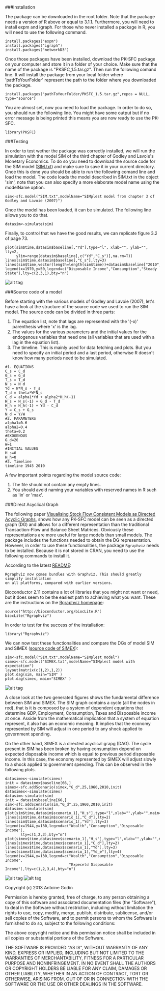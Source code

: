 ###Installation

The package can be downloaded in the root folder. Note that the package needs a version of R above or equal to 3.1.1. Furthermore, you will need to install expm and igraph. For those who never installed a package in R, you will need to use the following command.

```{r, eval=F}
install.packages("expm")
install.packages("igraph")
install.packages("networkD3")
```

Once those packages have been installed, download the PK-SFC package on your computer and store it in a folder of your choice. Make sure that the name of the package is "PKSFC_1.5.tar.gz". Then run the following comand line. It will install the package from your local folder where 'pathToYourFolder' represent the path to the folder where you downloaded the package.

```{r, eval=F}
install.packages("pathToYourFolder/PKSFC_1.5.tar.gz",repos = NULL, type="source")
```

You are almost set, now you need to load the package. In order to do so, you should run the following line. You might have some output but if no error message is being printed this means you are now ready to use the PK-SFC.

```{r}
library(PKSFC)
```

###Testing

In order to test wether the package was correctly installed, we will run the simulation with the model SIM of the third chapter of Godley and Lavoie's Monetary Economics. To do so you need to download the source code for the SIM model ([SIM.txt](https://github.com/S120/PKSFC/files/436908/SIM.txt)) and make sure to save it in your current directory. Once this is done you should be able to run the following comand line and load the model. The code loads the model described in SIM.txt in the object 'sim', note that you can also specify a more elaborate model name using the modelName option.

```{r}
sim<-sfc.model("SIM.txt",modelName="SIMplest model from chapter 3 of Godley and Lavoie (2007)")
```

Once the model has been loaded, it can be simulated. The following line allows you to do that.

```{r}
datasim<-simulate(sim)
```

Finally, to control that we have the good results, we can replicate figure 3.2 of page 73.

```{r, width=10}
plot(sim$time,datasim$baseline[,"Yd"],type="l", xlab="", ylab="", lty=2, 
     ylim=range(datasim$baseline[,c("Yd","C_s")],na.rm=T))
lines(sim$time,datasim$baseline[,"C_s"],lty=3)
lines(sim$time,vector(length=length(sim$time))+datasim$baseline["2010","C_s"])
legend(x=1970,y=50,legend=c("Disposable Income","Consumption","Steady State"),lty=c(2,3,1),bty="n")
```

![alt tag](https://cloud.githubusercontent.com/assets/11057808/17968368/527a0f76-6ac4-11e6-9de0-8c9044f43c98.png)

###Source code of a model

Before starting with the various models of Godley and Lavoie (2007), let's have a look at the structure of the source code we used to run the SIM model. The source code can be divided in three parts: 
<ol>
<li>The equation list, note that lags are represented with the '(-x)' parenthesis where 'x' is the lag.</li>
<li>The values for the various parameters and the initial values for the endogenous variables that need one (all variables that are used with a lag in the equation list).</li>
<li>The timeline. This is mainly used for data fetching and plots. But you need to specify an initial period and a last period, otherwise R doesn't know how many periods need to be simulated.</li>
</ol>

```{r, eval=FALSE}
#1. EQUATIONS
C_s = C_d
G_s = G_d
T_s = T_d
N_s = N_d
Yd = W*N_s - T_s
T_d = theta*W*N_s
C_d = alpha1*Yd + alpha2*H_h(-1)
H_s = H_s(-1) + G_d - T_d
H_h = H_h(-1) + Yd - C_d
Y = C_s + G_s
N_d = Y/W
#2. PARAMETERS
alpha1=0.6
alpha2=0.4
theta=0.2
#EXOGENOUS
G_d=20
W=1
#INITIAL VALUES
H_s=0
H_h=0
#3. Timeline
timeline 1945 2010
```

A few important points regarding the model source code:
<ol>
<li>The file should not contain any empty lines.</li>
<li>You should avoid naming your variables with reserved names in R such as 'in' or 'max'.</li>
</ol>

###Direct Acyclical Graph

The following paper [Visualising Stock Flow Consistent Models as Directed Acyclic Graphs](http://papers.ssrn.com/sol3/papers.cfm?abstract_id=2492242), shows how any PK-SFC model can be seen as a directed graph (DG) and allows for a different representation than the traditional Transaction-Flow and Balance Sheet Matrices. Obviously these representations are more useful for large models than small models. The package includes the functions needed to obtain the DG representation. However, in order to use these functionalities, the package `Rgraphviz` needs to be installed. Because it is not stored in CRAN, you need to use the following commands to install it.

According to the latest [README](http://www.bioconductor.org/packages/2.11/bioc/readmes/Rgraphviz/README):

```{r,eval=FALSE}
Rgraphviz now comes bundles with Graphviz. This should greatly simplify installation 
on all platforms, compared with earlier versions.
```

Bioconductor 2.11 contains a lot of libraries that you might not want or need, but it does seem to be the easiest path to achieving what you want. These are the instructions on the [Rgraphviz homepage](http://www.bioconductor.org/packages/2.11/bioc/html/Rgraphviz.html):

```{r,eval=F}
source("http://bioconductor.org/biocLite.R")
biocLite("Rgraphviz")
```

In order to test for the success of the installation:
```{r}
library("Rgraphviz")
```

We can now test these functionalities and compare the DGs of model SIM and SIMEX ([source code of SIMEX](https://github.com/S120/PKSFC/files/436907/SIMEX.txt)):

```{r}
sim<-sfc.model("SIM.txt",modelName="SIMplest model")
simex<-sfc.model("SIMEX.txt",modelName="SIMplest model with expectation")
layout(matrix(c(1,2),1,2))
plot.dag(sim, main="SIM" )
plot.dag(simex, main="SIMEX" )
```

![alt tag](https://cloud.githubusercontent.com/assets/11057808/17968367/52607566-6ac4-11e6-88c8-02b0f19e3bb0.png)

A close look at the two generated figures shows the fundamental difference between SIM and SIMEX. The SIM graph contains a cycle (all the nodes in red), that is it is composed by a system of dependent equations that determine GDP, Employment, Consumption, Taxes and Disposable income at once. Asside from the mathematical implication that a system of equation represent, it also has an economic meaning. It implies that the economy represented by SIM will adjust in one period to any shock applied to government spending. 

On the other hand, SIMEX is a directed acyclical grapg (DAG). The cycle present in SIM has been broken by having consumption depend on expected disposable income which is equal to previous period disposable income. In this case, the economy represented by SIMEX will adjust slowly to a shock applied to government spending. This can be observed in the following plots.

```{r,}
datasimex<-simulate(simex)
init = datasimex$baseline[66,]
simex<-sfc.addScenario(simex,"G_d",25,1960,2010,init)
datasimex<-simulate(simex)
datasim<-simulate(sim)
init = datasim$baseline[66,]
sim<-sfc.addScenario(sim,"G_d",25,1960,2010,init)
datasim<-simulate(sim)
plot(sim$time,datasim$scenario_1[,"H_s"],type="l",xlab="",ylab="",main="SIM")
lines(sim$time,datasim$scenario_1[,"C_d"],lty=2)
lines(sim$time,datasim$scenario_1[,"Yd"],lty=3)
legend(x=1944,y=130,legend=c("Wealth","Consumption","Disposable Income"),
       lty=c(1,2,3),bty="n")
plot(simex$time,datasimex$scenario_1[,"H_s"],type="l",xlab="",ylab="",main="SIMEX")
lines(simex$time,datasimex$scenario_1[,"C_d"],lty=2)
lines(simex$time,datasimex$scenario_1[,"Yd"],lty=3)
lines(simex$time,datasimex$scenario_1[,"Yd_e"],lty=4)
legend(x=1944,y=130,legend=c("Wealth","Consumption","Disposable Income",
                             "Expecetd Disposable Income"),lty=c(1,2,3,4),bty="n")
```

![alt tag](https://cloud.githubusercontent.com/assets/11057808/17968369/528e9180-6ac4-11e6-9448-7e8dc6434725.png)
![alt tag](https://cloud.githubusercontent.com/assets/11057808/17968370/528ef40e-6ac4-11e6-8eb3-ea6352b752fd.png)

Copyright (c) 2013 Antoine Godin

Permission is hereby granted, free
of charge, to any person obtaining a copy of this software and associated documentation files (the "Software"), to deal in the Software without restriction, including without limitation the rights to use, copy, modify, merge, publish, distribute, sublicense, and/or sell copies of the Software, and to permit persons to whom the Software is furnished to do so, subject to the following conditions:

The above copyright notice and this permission notice shall be included in all copies or substantial portions of the Software.

THE SOFTWARE IS PROVIDED "AS IS", WITHOUT WARRANTY OF ANY KIND, EXPRESS OR IMPLIED, INCLUDING BUT NOT LIMITED TO THE WARRANTIES OF MERCHANTABILITY, FITNESS FOR A PARTICULAR PURPOSE AND NONINFRINGEMENT. IN NO EVENT SHALL THE AUTHORS OR COPYRIGHT HOLDERS BE LIABLE FOR ANY CLAIM, DAMAGES OR OTHER LIABILITY, WHETHER IN AN ACTION OF CONTRACT, TORT OR OTHERWISE, ARISING FROM, OUT OF OR IN CONNECTION WITH THE SOFTWARE OR THE USE OR OTHER DEALINGS IN THE SOFTWARE.
